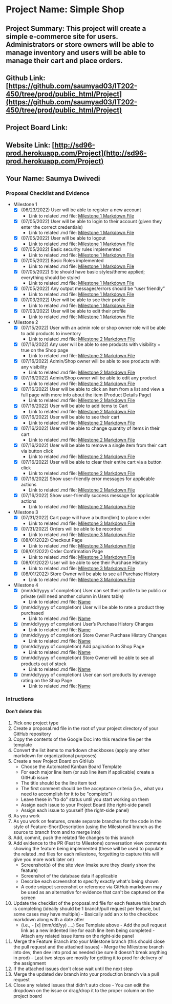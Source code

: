 # Project Name: Simple Shop
## Project Summary: This project will create a simple e-commerce site for users. Administrators or store owners will be able to manage inventory and users will be able to manage their cart and place orders.
## Github Link: [https://github.com/saumyad03/IT202-450/tree/prod/public_html/Project](https://github.com/saumyad03/IT202-450/tree/prod/public_html/Project)
## Project Board Link: 
## Website Link: [http://sd96-prod.herokuapp.com/Project](http://sd96-prod.herokuapp.com/Project)
## Your Name: Saumya Dwivedi

<!-- Line item / Feature template (use this for each bullet point) -- DO NOT DELETE THIS SECTION


- [ ] \(mm/dd/yyyy of completion) Feature Title (from the proposal bullet point, if it's a sub-point indent it properly)
  -  Link to related .md file: [Link Name](link url)

 End Line item / Feature Template -- DO NOT DELETE THIS SECTION --> 
 
 
### Proposal Checklist and Evidence

- Milestone 1
    - [x] \(06/23/2022) User will be able to register a new account
        -  Link to related .md file: [Milestone 1 Markdown File](https://github.com/saumyad03/IT202-450/blob/prod/public_html/Project/milestone1.md)
    - [x] \(07/05/2022) User will be able to login to their account (given they enter the correct credentials)
        -  Link to related .md file: [Milestone 1 Markdown File](https://github.com/saumyad03/IT202-450/blob/prod/public_html/Project/milestone1.md)
    - [x] \(07/05/2022) User will be able to logout
        -  Link to related .md file: [Milestone 1 Markdown File](https://github.com/saumyad03/IT202-450/blob/prod/public_html/Project/milestone1.md)
    - [x] \(07/05/2022) Basic security rules implemented
        -  Link to related .md file: [Milestone 1 Markdown File](https://github.com/saumyad03/IT202-450/blob/prod/public_html/Project/milestone1.md)
    - [x] \(07/05/2022) Basic Roles implemented
        -  Link to related .md file: [Milestone 1 Markdown File](https://github.com/saumyad03/IT202-450/blob/prod/public_html/Project/milestone1.md)
    - [x] \(07/05/2022) Site should have basic styles/theme applied; everything should be styled
        -  Link to related .md file: [Milestone 1 Markdown File](https://github.com/saumyad03/IT202-450/blob/prod/public_html/Project/milestone1.md)
    - [x] \(07/05/2022) Any output messages/errors should be “user friendly”
        -  Link to related .md file: [Milestone 1 Markdown File](https://github.com/saumyad03/IT202-450/blob/prod/public_html/Project/milestone1.md)
    - [x] \(07/03/2022) User will be able to see their profile
        -  Link to related .md file: [Milestone 1 Markdown File](https://github.com/saumyad03/IT202-450/blob/prod/public_html/Project/milestone1.md)
    - [x] \(07/03/2022) User will be able to edit their profile
        -  Link to related .md file: [Milestone 1 Markdown File](https://github.com/saumyad03/IT202-450/blob/prod/public_html/Project/milestone1.md)
- Milestone 2
    - [x] \(07/15/2022) User with an admin role or shop owner role will be able to add products to inventory
        -  Link to related .md file: [Milestone 2 Markdown File](https://github.com/saumyad03/IT202-450/blob/prod/public_html/Project/milestone2.md)
    - [x] \(07/16/2022) Any user will be able to see products with visibility = true on the Shop page
        -  Link to related .md file: [Milestone 2 Markdown File](https://github.com/saumyad03/IT202-450/blob/prod/public_html/Project/milestone2.md)
    - [x] \(07/16/2022) Admin/Shop owner will be able to see products with any visibility
        -  Link to related .md file: [Milestone 2 Markdown File](https://github.com/saumyad03/IT202-450/blob/prod/public_html/Project/milestone2.md)
    - [x] \(07/16/2022) Admin/Shop owner will be able to edit any product
        -  Link to related .md file: [Milestone 2 Markdown File](https://github.com/saumyad03/IT202-450/blob/prod/public_html/Project/milestone2.md)
    - [x] \(07/16/2022) User will be able to click an item from a list and view a full page with more info about the item (Product Details Page)
        -  Link to related .md file: [Milestone 2 Markdown File](https://github.com/saumyad03/IT202-450/blob/prod/public_html/Project/milestone2.md)
    - [x] \(07/16/2022) User will be able to add items to Cart
        -  Link to related .md file: [Milestone 2 Markdown File](https://github.com/saumyad03/IT202-450/blob/prod/public_html/Project/milestone2.md)
    - [x] \(07/16/2022) User will be able to see their cart
        -  Link to related .md file: [Milestone 2 Markdown File](https://github.com/saumyad03/IT202-450/blob/prod/public_html/Project/milestone2.md)
    - [x] \(07/16/2022) User will be able to change quantity of items in their cart
        -  Link to related .md file: [Milestone 2 Markdown File](https://github.com/saumyad03/IT202-450/blob/prod/public_html/Project/milestone2.md)
    - [x] \(07/16/2022) User will be able to remove a single item from their cart via button click
        -  Link to related .md file: [Milestone 2 Markdown File](https://github.com/saumyad03/IT202-450/blob/prod/public_html/Project/milestone2.md)
    - [x] \(07/16/2022) User will be able to clear their entire cart via a button click
        -  Link to related .md file: [Milestone 2 Markdown File](https://github.com/saumyad03/IT202-450/blob/prod/public_html/Project/milestone2.md)
    - [x] \(07/16/2022) Show user-friendly error messages for applicable actions
        -  Link to related .md file: [Milestone 2 Markdown File](https://github.com/saumyad03/IT202-450/blob/prod/public_html/Project/milestone2.md)
    - [x] \(07/16/2022) Show user-friendly success message for applicable actions
        -  Link to related .md file: [Milestone 2 Markdown File](https://github.com/saumyad03/IT202-450/blob/prod/public_html/Project/milestone2.md)
- Milestone 3
    - [x] \(07/31/2022) Cart page will have a button(link) to place order
        -  Link to related .md file: [Milestone 3 Markdown File](https://github.com/saumyad03/IT202-450/blob/prod/public_html/Project/milestone3.md)
    - [x] \(07/31/2022) Orders will be able to be recorded
        -  Link to related .md file: [Milestone 3 Markdown File](https://github.com/saumyad03/IT202-450/blob/prod/public_html/Project/milestone3.md)
    - [x] \(08/01/2022) Checkout Page
        -  Link to related .md file: [Milestone 3 Markdown File](https://github.com/saumyad03/IT202-450/blob/prod/public_html/Project/milestone3.md)
    - [x] \(08/01/2022) Order Confirmation Page
        -  Link to related .md file: [Milestone 3 Markdown File](https://github.com/saumyad03/IT202-450/blob/prod/public_html/Project/milestone3.md)
    - [x] \(08/01/2022) User will be able to see their Purchase History
        -  Link to related .md file: [Milestone 3 Markdown File](https://github.com/saumyad03/IT202-450/blob/prod/public_html/Project/milestone3.md)
    - [x] \(08/01/2022) Store Owner will be able to see all Purchase History
        -  Link to related .md file: [Milestone 3 Markdown File](https://github.com/saumyad03/IT202-450/blob/prod/public_html/Project/milestone3.md)
- Milestone 4
    - [x] \(mm/dd/yyyy of completion) User can set their profile to be public or private (will need another column in Users table)
        -  Link to related .md file: [Name](Link) 
    - [x] \(mm/dd/yyyy of completion) User will be able to rate a product they purchased
        -  Link to related .md file: [Name](Link) 
    - [x] \(mm/dd/yyyy of completion) User’s Purchase History Changes
        -  Link to related .md file: [Name](Link) 
    - [x] \(mm/dd/yyyy of completion) Store Owner Purchase History Changes
        -  Link to related .md file: [Name](Link) 
    - [x] \(mm/dd/yyyy of completion) Add pagination to Shop Page
        -  Link to related .md file: [Name](Link) 
    - [x] \(mm/dd/yyyy of completion) Store Owner will be able to see all products out of stock
        -  Link to related .md file: [Name](Link) 
    - [x] \(mm/dd/yyyy of completion) User can sort products by average rating on the Shop Page
        -  Link to related .md file: [Name](Link) 
### Intructions
#### Don't delete this
1. Pick one project type
2. Create a proposal.md file in the root of your project directory of your GitHub repository
3. Copy the contents of the Google Doc into this readme file per the template
4. Convert the list items to markdown checkboxes (apply any other markdown for organizational purposes)
5. Create a new Project Board on GitHub
   - Choose the Automated Kanban Board Template
   - For each major line item (or sub line item if applicable) create a GitHub issue
   - The title should be the line item text
   - The first comment should be the acceptance criteria (i.e., what you need to accomplish for it to be "complete")
   - Leave these in "to do" status until you start working on them
   - Assign each issue to your Project Board (the right-side panel)
   - Assign each issue to yourself (the right-side panel)
6. As you work
  1. As you work on features, create separate branches for the code in the style of Feature-ShortDescription (using the Milestone# branch as the source to branch from and to merge into)
  2. Add, commit, push the related file changes to this branch
  3. Add evidence to the PR (Feat to Milestone) conversation view comments showing the feature being implemented (these will be used to populate the related .md files for each milestone, forgetting to capture this will give you more work later on)
     - Screenshot(s) of the site view (make sure they clearly show the feature)
     - Screenshot of the database data if applicable
     - Describe each screenshot to specify exactly what's being shown
     - A code snippet screenshot or reference via GitHub markdown may be used as an alternative for evidence that can't be captured on the screen
  4. Update the checklist of the proposal.md file for each feature this branch is completing (ideally should be 1 branch/pull request per feature, but some cases may have multiple)
    - Basically add an x to the checkbox markdown along with a date after
      - (i.e.,   - [x] (mm/dd/yy) ....) See Template above
    - Add the pull request link as a new indented line for each line item being completed
    - Attach any related issue items on the right-side panel
  5. Merge the Feature Branch into your Milestone branch (this should close the pull request and the attached issues)
    - Merge the Milestone branch into dev, then dev into prod as needed (be sure it doesn't break anything in prod)
    - Last two steps are mostly for getting it to prod for delivery of the assignment 
  7. If the attached issues don't close wait until the next step
  8. Merge the updated dev branch into your production branch via a pull request
  9. Close any related issues that didn't auto close
    - You can edit the dropdown on the issue or drag/drop it to the proper column on the project board